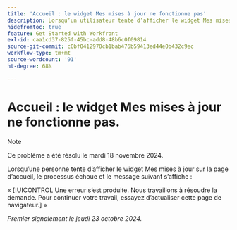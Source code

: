```yaml
---
title: 'Accueil : le widget Mes mises à jour ne fonctionne pas'
description: Lorsqu’un utilisateur tente d’afficher le widget Mes mises à jour dans la page d’accueil, le widget n’apparaît pas et un message s’affiche.
hidefromtoc: true
feature: Get Started with Workfront
exl-id: caa1cd37-825f-45bc-add8-48b6c0f09814
source-git-commit: c0bf0412970cb1bab476b59413ed44e0b432c9ec
workflow-type: tm+mt
source-wordcount: '91'
ht-degree: 68%

---
```


# Accueil : le widget Mes mises à jour ne fonctionne pas.

>[!NOTE]
>
>Ce problème a été résolu le mardi 18 novembre 2024.

Lorsqu’une personne tente d’afficher le widget Mes mises à jour sur la page d’accueil, le processus échoue et le message suivant s’affiche :

« [!UICONTROL Une erreur s’est produite. Nous travaillons à résoudre la demande. Pour continuer votre travail, essayez d’actualiser cette page de navigateur.] »

_Premier signalement le jeudi 23 octobre 2024._
